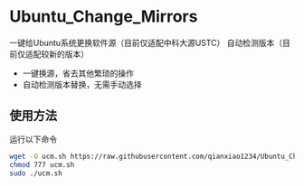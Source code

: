 # Ubuntu_Change_Mirrors
一键给Ubuntu系统更换软件源（目前仅适配中科大源USTC）
自动检测版本（目前仅适配较新的版本）
- 一键换源，省去其他繁琐的操作
- 自动检测版本替换，无需手动选择
## 使用方法
运行以下命令
```sh
wget -O ucm.sh https://raw.githubusercontent.com/qianxiao1234/Ubuntu_Change_Mirrors/main/ucm.sh
chmod 777 ucm.sh
sudo ./ucm.sh
```

